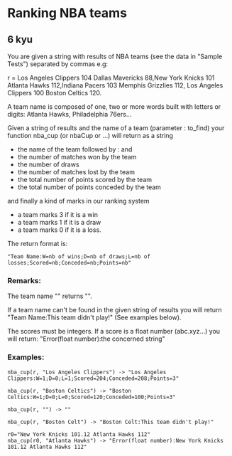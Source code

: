 # Ranking NBA teams
## 6 kyu

You are given a string with results of NBA teams (see the data in "Sample Tests") separated by commas e.g:

r = Los Angeles Clippers 104 Dallas Mavericks 88,New York Knicks 101 Atlanta Hawks 112,Indiana Pacers 103 Memphis Grizzlies 112,  Los Angeles Clippers 100 Boston Celtics 120.

A team name is composed of one, two or more words built with letters or digits: Atlanta Hawks, Philadelphia 76ers...

Given a string of results and the name of a team (parameter : to_find) your function nba_cup (or nbaCup or ...) will return as a string

- the name of the team followed by : and
- the number of matches won by the team
- the number of draws
- the number of matches lost by the team
- the total number of points scored by the team
- the total number of points conceded by the team

and finally a kind of marks in our ranking system

- a team marks 3 if it is a win
- a team marks 1 if it is a draw
- a team marks 0 if it is a loss.

The return format is:
```
"Team Name:W=nb of wins;D=nb of draws;L=nb of losses;Scored=nb;Conceded=nb;Points=nb"
```

### Remarks:

The team name "" returns "".

If a team name can't be found in the given string of results you will return "Team Name:This team didn't play!" (See examples below).

The scores must be integers. If a score is a float number (abc.xyz...) you will return: "Error(float number):the concerned string"

### Examples:
```
nba_cup(r, "Los Angeles Clippers") -> "Los Angeles Clippers:W=1;D=0;L=1;Scored=204;Conceded=208;Points=3"

nba_cup(r, "Boston Celtics") -> "Boston Celtics:W=1;D=0;L=0;Scored=120;Conceded=100;Points=3"

nba_cup(r, "") -> ""

nba_cup(r, "Boston Celt") -> "Boston Celt:This team didn't play!"

r0="New York Knicks 101.12 Atlanta Hawks 112"
nba_cup(r0, "Atlanta Hawks") -> "Error(float number):New York Knicks 101.12 Atlanta Hawks 112"
```
